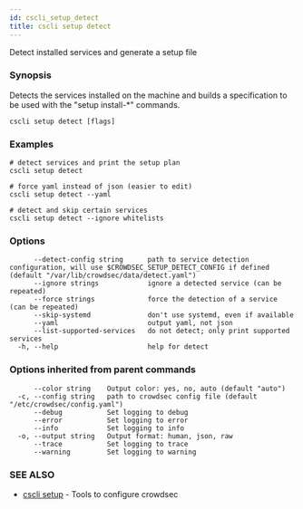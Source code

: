 ```yaml
---
id: cscli_setup_detect
title: cscli setup detect
---
```

Detect installed services and generate a setup file

### Synopsis

Detects the services installed on the machine and builds a specification
to be used with the "setup install-*" commands.

```
cscli setup detect [flags]
```

### Examples

```
# detect services and print the setup plan
cscli setup detect

# force yaml instead of json (easier to edit)
cscli setup detect --yaml

# detect and skip certain services
cscli setup detect --ignore whitelists

```

### Options

```
      --detect-config string      path to service detection configuration, will use $CROWDSEC_SETUP_DETECT_CONFIG if defined (default "/var/lib/crowdsec/data/detect.yaml")
      --ignore strings            ignore a detected service (can be repeated)
      --force strings             force the detection of a service (can be repeated)
      --skip-systemd              don't use systemd, even if available
      --yaml                      output yaml, not json
      --list-supported-services   do not detect; only print supported services
  -h, --help                      help for detect
```

### Options inherited from parent commands

```
      --color string    Output color: yes, no, auto (default "auto")
  -c, --config string   path to crowdsec config file (default "/etc/crowdsec/config.yaml")
      --debug           Set logging to debug
      --error           Set logging to error
      --info            Set logging to info
  -o, --output string   Output format: human, json, raw
      --trace           Set logging to trace
      --warning         Set logging to warning
```

### SEE ALSO

* [cscli setup](/cscli/cscli_setup.md)	 - Tools to configure crowdsec

